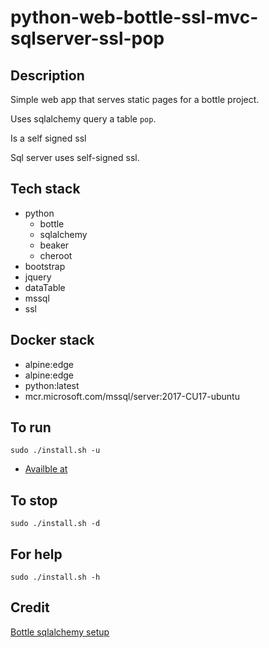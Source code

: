 # python-web-bottle-ssl-mvc-sqlserver-ssl-pop

## Description
Simple web app that serves static pages
for a bottle project.

Uses sqlalchemy query a table `pop`.

Is a self signed ssl

Sql server uses self-signed ssl.

## Tech stack
- python
  - bottle
  - sqlalchemy
  - beaker
  - cheroot
- bootstrap
- jquery
- dataTable
- mssql
- ssl

## Docker stack
- alpine:edge
- alpine:edge
- python:latest
- mcr.microsoft.com/mssql/server:2017-CU17-ubuntu

## To run
`sudo ./install.sh -u`
- [Availble at](https://localhost)

## To stop
`sudo ./install.sh -d`

## For help
`sudo ./install.sh -h`

## Credit
[Bottle sqlalchemy setup](https://github.com/iurisilvio/bottle-sqlalchemy/blob/master/examples/basic.py)
